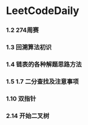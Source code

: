 # LeetCodeDaily
### 1.2 274周赛
### 1.3 回溯算法初识
### 1.4 链表的各种解题思路方法
### 1.5 1.7 二分查找及注意事项
### 1.10 双指针
### 2.14 开始二叉树